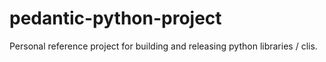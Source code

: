 # pedantic-python-project
Personal reference project for building and releasing python libraries / clis.
